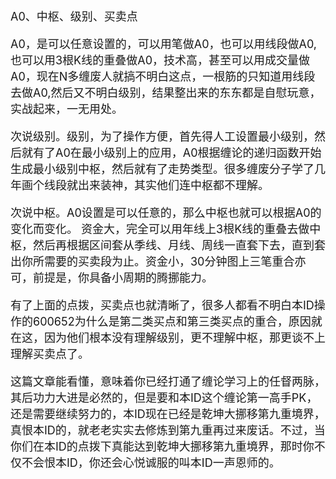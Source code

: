 <font size=4>

A0、中枢、级别、买卖点

A0，是可以任意设置的，可以用笔做A0，也可以用线段做A0,也可以用3根K线的重叠做A0，技术高，甚至可以用成交量做A0，现在N多缠废人就搞不明白这点，一根筋的只知道用线段去做A0,然后又不明白级别，结果整出来的东东都是自慰玩意，实战起来，一无用处。

次说级别。级别，为了操作方便，首先得人工设置最小级别，然后就有了A0在最小级别上的应用，A0根据缠论的递归函数开始生成最小级别中枢，然后就有了走势类型。很多缠废分子学了几年画个线段就出来装神，其实他们连中枢都不理解。

次说中枢。A0设置是可以任意的，那么中枢也就可以根据A0的变化而变化。 资金大，完全可以用年线上3根K线的重叠去做中枢，然后再根据区间套从季线、月线、周线一直套下去，直到套出你所需要的买卖段为止。资金小，30分钟图上三笔重合亦可，前提是，你具备小周期的腾挪能力。

有了上面的点拨，买卖点也就清晰了，很多人都看不明白本ID操作的600652为什么是第二类买点和第三类买点的重合，原因就在这，因为他们根本没有理解级别，更不理解中枢，那更谈不上理解买卖点了。

这篇文章能看懂，意味着你已经打通了缠论学习上的任督两脉，其后功力大进是必然的，但是要和本ID这个缠论第一高手PK，还是需要继续努力的，本ID现在已经是乾坤大挪移第九重境界，真恨本ID的，就老老实实去修炼到第九重再过来废话。不过，当你们在本ID的点拨下真能达到乾坤大挪移第九重境界，那时你不仅不会恨本ID，你还会心悦诚服的叫本ID一声恩师的。
